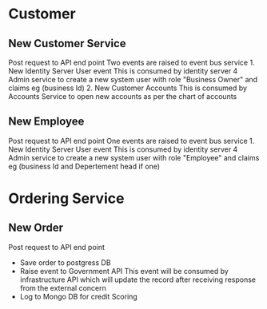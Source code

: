 # Customer 
## New Customer Service
  Post request to API end point 
  Two events are raised to event bus service
    1. New Identity Server User event
        This is consumed by identity server 4 Admin service to create a new system user with role "Business Owner" and claims eg (business Id)
    2. New Customer Accounts
        This is consumed by Accounts Service to open new accounts as per the chart of accounts
## New Employee
  Post request to API end point 
  One events are raised to event bus service
    1. New Identity Server User event
        This is consumed by identity server 4 Admin service to create a new system user with role "Employee" and claims eg (business Id and Depertement head if one)
# Ordering Service
## New Order
  Post request to API end point 
- Save order to postgress DB
- Raise event to Government API
    This event will be consumed by infrastructure API which will update the record after receiving response from the external concern 
- Log to Mongo DB for credit Scoring
    
  

